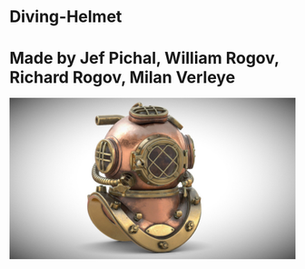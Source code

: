 # Diving-Helmet
<h1>Made by Jef Pichal, William Rogov, Richard Rogov, Milan Verleye</h1>
<img src="./diving-helmet.jpeg" alt="diving helmet">

